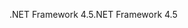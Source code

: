 <span data-ttu-id="85f77-101">.NET Framework 4.5</span><span class="sxs-lookup"><span data-stu-id="85f77-101">.NET Framework 4.5</span></span>